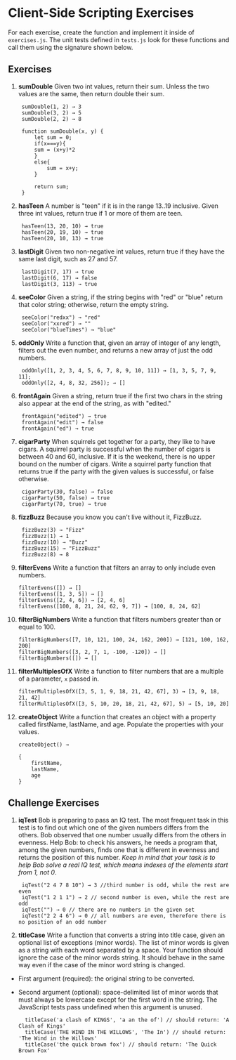 # Client-Side Scripting Exercises

For each exercise, create the function and implement it inside of `exercises.js`. The unit tests defined in `tests.js` look for these functions and call them using the signature shown below.

## Exercises

1. **sumDouble** Given two int values, return their sum. Unless the two values are the same, then return double their sum.

		sumDouble(1, 2) → 3
		sumDouble(3, 2) → 5
		sumDouble(2, 2) → 8

		function sumDouble(x, y) {
			let sum = 0;
			if(x===y){
			sum = (x+y)*2
			}
			else{
				sum = x+y;
			}
			
			return sum;
		}

2. **hasTeen** A number is "teen" if it is in the range 13..19 inclusive. Given three int values, return true if 1 or more of them are teen.

		hasTeen(13, 20, 10) → true
		hasTeen(20, 19, 10) → true
		hasTeen(20, 10, 13) → true

3. **lastDigit** Given two non-negative int values, return true if they have the same last digit, such as 27 and 57.

		lastDigit(7, 17) → true
		lastDigit(6, 17) → false
		lastDigit(3, 113) → true

4. **seeColor** Given a string, if the string begins with "red" or "blue" return that color string; otherwise, return the empty string.

		seeColor("redxx") → "red"
		seeColor("xxred") → ""
		seeColor("blueTimes") → "blue"

5. **oddOnly** Write a function that, given an array of integer of any length, filters out the even number, and returns a new array of just the odd numbers.

		oddOnly([1, 2, 3, 4, 5, 6, 7, 8, 9, 10, 11]) → [1, 3, 5, 7, 9, 11];
		oddOnly([2, 4, 8, 32, 256]); → []

6. **frontAgain** Given a string, return true if the first two chars in the string also appear at the end of the string, as with "edited."

		frontAgain("edited") → true
		frontAgain("edit") → false
		frontAgain("ed") → true

7. **cigarParty** When squirrels get together for a party, they like to have cigars. A squirrel party is successful when the number of cigars is between 40 and 60, inclusive. If it is the weekend, there is no upper bound on the number of cigars. Write a squirrel party function that returns true if the party with the given values is successful, or false otherwise.

		cigarParty(30, false) → false
		cigarParty(50, false) → true
		cigarParty(70, true) → true



8. **fizzBuzz** Because you know you can't live without it, FizzBuzz.


		fizzBuzz(3) → "Fizz"
		fizzBuzz(1) → 1
		fizzBuzz(10) → "Buzz"
		fizzBuzz(15) → "FizzBuzz"
		fizzBuzz(8) → 8



9. **filterEvens** Write a function that filters an array to only include even numbers.

	```
	filterEvens([]) → []
	filterEvens([1, 3, 5]) → []
	filterEvens([2, 4, 6]) → [2, 4, 6]
	filterEvens([100, 8, 21, 24, 62, 9, 7]) → [100, 8, 24, 62]
	```

10. **filterBigNumbers** Write a function that filters numbers greater than or equal to 100.

	```
	filterBigNumbers([7, 10, 121, 100, 24, 162, 200]) → [121, 100, 162, 200]
	filterBigNumbers([3, 2, 7, 1, -100, -120]) → []
	filterBigNumbers([]) → []
	```

11. **filterMultiplesOfX** Write a function to filter numbers that are a multiple of a parameter, `x` passed in.

	```
	filterMultiplesOfX([3, 5, 1, 9, 18, 21, 42, 67], 3) → [3, 9, 18, 21, 42]
	filterMultiplesOfX([3, 5, 10, 20, 18, 21, 42, 67], 5) → [5, 10, 20]
	```

12. **createObject** Write a function that creates an object with a property called firstName, lastName, and age. Populate the properties with your values.

	```
	createObject() →

	{
		firstName,
		lastName,
		age
	}
	```

## Challenge Exercises

1. **iqTest** Bob is preparing to pass an IQ test. The most frequent task in this test is to find out which one of the given numbers differs from the others. Bob observed that one number usually differs from the others in evenness. Help Bob: to check his answers, he needs a program that, among the given numbers, finds one that is different in evenness and returns the position of this number. _Keep in mind that your task is to help Bob solve a real IQ test, which means indexes of the elements start from 1, not 0_.


		iqTest("2 4 7 8 10") → 3 //third number is odd, while the rest are even
		iqTest("1 2 1 1") → 2 // second number is even, while the rest are odd
		iqTest("") → 0 // there are no numbers in the given set
		iqTest("2 2 4 6") → 0 // all numbers are even, therefore there is no position of an odd number

2. **titleCase** Write a function that converts a string into title case, given an optional list of exceptions (minor words). The list of minor words is given as a string with each word separated by a space. Your function should ignore the case of the minor words string. It should behave in the same way even if the case of the minor word string is changed.


* First argument (required): the original string to be converted.
* Second argument (optional): space-delimited list of minor words that must always be lowercase except for the first word in the string. The JavaScript tests pass undefined when this argument is unused.


		titleCase('a clash of KINGS', 'a an the of') // should return: 'A Clash of Kings'
		titleCase('THE WIND IN THE WILLOWS', 'The In') // should return: 'The Wind in the Willows'
		titleCase('the quick brown fox') // should return: 'The Quick Brown Fox'
